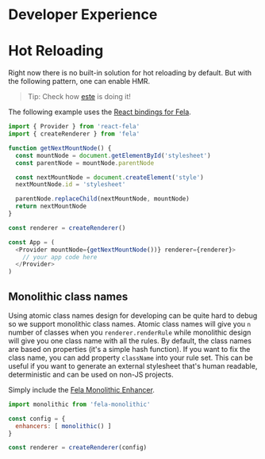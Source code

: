 # Developer Experience
# Hot Reloading

Right now there is no built-in solution for hot reloading by default.
But with the following pattern, one can enable HMR.

> Tip: Check how [este](https://github.com/este/este/blob/c7e1138e51be6a8c27ba534dc8ecd0c74a695a57/src/browser/app/Root.js#L13) is doing it!

The following example uses the [React bindings for Fela](https://github.com/rofrischmann/fela/tree/master/packages/react-fela).

```javascript
import { Provider } from 'react-fela'
import { createRenderer } from 'fela'

function getNextMountNode() {
  const mountNode = document.getElementById('stylesheet')
  const parentNode = mountNode.parentNode

  const nextMountNode = document.createElement('style')
  nextMountNode.id = 'stylesheet'

  parentNode.replaceChild(nextMountNode, mountNode)
  return nextMountNode
}

const renderer = createRenderer()

const App = (
  <Provider mountNode={getNextMountNode())} renderer={renderer}>
    // your app code here
  </Provider>
)
```

## Monolithic class names
Using atomic class names design for developing can be quite hard to debug so we support monolithic class names.
Atomic class names will give you `n` number of classes when you `renderer.renderRule` while monolithic design will give you one class name with all the rules. By default, the class names are based on properties (it's a simple hash function). If you want to fix the class name, you can add property `className` into your rule set. This can be useful if you want to generate an external stylesheet that's human readable, deterministic and can be used on non-JS projects.

Simply include the [Fela Monolithic Enhancer](https://github.com/rofrischmann/fela/tree/master/packages/fela-monolithic).

```javascript
import monolithic from 'fela-monolithic'

const config = {
  enhancers: [ monolithic() ]
}

const renderer = createRenderer(config)
```
